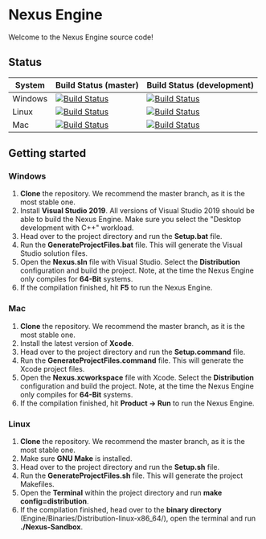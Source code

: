 # Nexus Engine

Welcome to the Nexus Engine source code!

## Status

| System | Build Status (master) | Build Status (development) |
| --- | --- | --- |
| Windows | [![Build Status](https://dev.azure.com/FrostDrop/NexusEngine/_apis/build/status/FrostDrop.NexusEngine?branchName=master&jobName=Windows)](https://dev.azure.com/FrostDrop/NexusEngine/_build/latest?definitionId=1&branchName=master) | [![Build Status](https://dev.azure.com/FrostDrop/NexusEngine/_apis/build/status/FrostDrop.NexusEngine?branchName=development&jobName=Windows)](https://dev.azure.com/FrostDrop/NexusEngine/_build/latest?definitionId=1&branchName=development) |
| Linux | [![Build Status](https://dev.azure.com/FrostDrop/NexusEngine/_apis/build/status/FrostDrop.NexusEngine?branchName=masterjobName=Linux)](https://dev.azure.com/FrostDrop/NexusEngine/_build/latest?definitionId=1&branchName=master) | [![Build Status](https://dev.azure.com/FrostDrop/NexusEngine/_apis/build/status/FrostDrop.NexusEngine?branchName=development&jobName=Windows)](https://dev.azure.com/FrostDrop/NexusEngine/_build/latest?definitionId=1&branchName=development) |
| Mac | [![Build Status](https://dev.azure.com/FrostDrop/NexusEngine/_apis/build/status/FrostDrop.NexusEngine?branchName=masterjobName=Mac)](https://dev.azure.com/FrostDrop/NexusEngine/_build/latest?definitionId=1&branchName=master) | [![Build Status](https://dev.azure.com/FrostDrop/NexusEngine/_apis/build/status/FrostDrop.NexusEngine?branchName=development&jobName=Windows)](https://dev.azure.com/FrostDrop/NexusEngine/_build/latest?definitionId=1&branchName=development) |

## Getting started

### Windows

1. **Clone** the repository. We recommend the master branch, as it is the most stable one.
2. Install **Visual Studio 2019**. All versions of Visual Studio 2019 should be able to build the Nexus Engine. Make sure you select the "Desktop development with C++" workload.
3. Head over to the project directory and run the **Setup.bat** file.
4. Run the **GenerateProjectFiles.bat** file. This will generate the Visual Studio solution files.
5. Open the **Nexus.sln** file with Visual Studio. Select the **Distribution** configuration and build the project. Note, at the time the Nexus Engine only compiles for **64-Bit** systems.
6. If the compilation finished, hit **F5** to run the Nexus Engine.

### Mac

1. **Clone** the repository. We recommend the master branch, as it is the most stable one.
2. Install the latest version of **Xcode**.
3. Head over to the project directory and run the **Setup.command** file.
4. Run the **GenerateProjectFiles.command** file. This will generate the Xcode project files.
5. Open the **Nexus.xcworkspace** file with Xcode. Select the **Distribution** configuration and build the project. Note, at the time the Nexus Engine only compiles for **64-Bit** systems.
6. If the compilation finished, hit **Product -> Run** to run the Nexus Engine.

### Linux

1. **Clone** the repository. We recommend the master branch, as it is the most stable one.
2. Make sure **GNU Make** is installed.
3. Head over to the project directory and run the **Setup.sh** file.
4. Run the **GenerateProjectFiles.sh** file. This will generate the project Makefiles.
5. Open the **Terminal** within the project directory and run **make config=distribution**.
6. If the compilation finished, head over to the **binary directory** (Engine/Binaries/Distribution-linux-x86_64/), open the terminal and run **./Nexus-Sandbox**.
